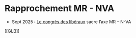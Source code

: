 # Rapprochement MR - NVA
- Sept 2025 : [Le congrès des libéraux](https://www.lesoir.be/698880/article/2025-09-14/le-congres-des-liberaux-sacre-laxe-mr-n-va) sacre l’axe MR – N-VA

[[GLB]]